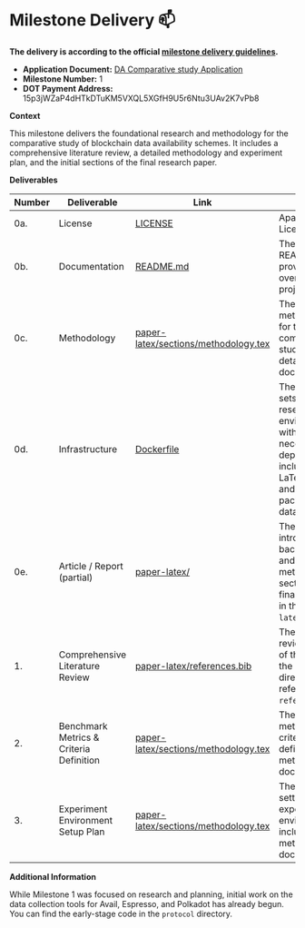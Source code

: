 # Milestone Delivery :mailbox:

**The delivery is according to the official [milestone delivery guidelines](https://github.com/w3f/Grants-Program/blob/master/docs/Support%20Docs/milestone-deliverables-guidelines.md).**

* **Application Document:** [DA Comparative study Application](https://github.com/w3f/Grants-Program/blob/master/applications/da_comparative_study.md)
* **Milestone Number:** 1
* **DOT Payment Address:** 15p3jWZaP4dHTkDTuKM5VXQL5XGfH9U5r6Ntu3UAv2K7vPb8

**Context**

This milestone delivers the foundational research and methodology for the comparative study of blockchain data availability schemes. It includes a comprehensive literature review, a detailed methodology and experiment plan, and the initial sections of the final research paper.

**Deliverables**

| Number | Deliverable | Link | Notes |
|---|---|---|---|
| 0a. | License | [LICENSE](https://github.com/Chainscore/DA-Research/blob/main/LICENSE) | Apache 2.0 License |
| 0b. | Documentation | [README.md](https://github.com/Chainscore/DA-Research/blob/main/README.md) | The main README provides an overview of the project. |
| 0c. | Methodology | [paper-latex/sections/methodology.tex](https://github.com/Chainscore/DA-Research/blob/main/paper-latex/sections/methodology.tex) | The methodology for the comparative study is detailed in this document. |
| 0d. | Infrastructure | [Dockerfile](https://github.com/Chainscore/DA-Research/blob/main/Dockerfile) | The Dockerfile sets up the research environment with all necessary dependencies including LaTeX, Python, and required packages for data analysis. |
| 0e. | Article / Report (partial) | [paper-latex/](https://github.com/Chainscore/DA-Research/tree/main/paper-latex) | The introduction, background, and methodology sections of the final report are in the `paper-latex` directory. |
| 1. | Comprehensive Literature Review | [paper-latex/references.bib](https://github.com/Chainscore/DA-Research/blob/main/paper-latex/references.bib) | The literature review is part of the paper in the `paper-latex` directory, with references in `references.bib`. |
| 2. | Benchmark Metrics & Criteria Definition | [paper-latex/sections/methodology.tex](https://github.com/Chainscore/DA-Research/blob/main/paper-latex/sections/methodology.tex) | The benchmark metrics and criteria are defined in the methodology document. |
| 3. | Experiment Environment Setup Plan | [paper-latex/sections/methodology.tex](https://github.com/Chainscore/DA-Research/blob/main/paper-latex/sections/methodology.tex) | The plan for setting up the experiment environment is included in the methodology document. |

**Additional Information**

While Milestone 1 was focused on research and planning, initial work on the data collection tools for Avail, Espresso, and Polkadot has already begun. You can find the early-stage code in the `protocol` directory.
